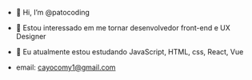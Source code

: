 - 👋 Hi, I’m @patocoding
- 👀 Estou interessado em me tornar desenvolvedor front-end e UX Designer
- 🌱 Eu atualmente estou estudando JavaScript, HTML, css, React, Vue

- email: cayocomy1@gmail.com

<!---
patocoding/patocoding is a ✨ special ✨ repository because its `README.md` (this file) appears on your GitHub profile.
You can click the Preview link to take a look at your changes.
--->
